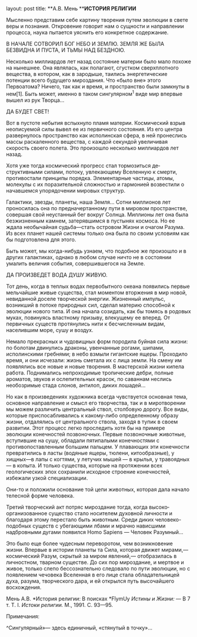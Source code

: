 layout: post
title: **А.В. Мень ****ИСТОРИЯ РЕЛИГИИ**

Мысленно представим себе картину творения путем эволюции в свете веры и
познания. Откровение говорит нам о сущности и направлении процесса,
наука пытается уяснить его конкретное содержание.

В НАЧАЛЕ СОТВОРИЛ БОГ НЕБО И ЗЕМЛЮ. ЗЕМЛЯ ЖЕ БЫЛА БЕЗВИДНА И ПУСТА, И
ТЬМЫ НАД БЕЗДНОЮ.

Несколько миллиардов лет назад состояние материи было мало похоже на
нынешнее. Она являлась, как полагают, сгустком сверх­плотного
вещества, в котором, как в зародыше, таились энергетиче­ские
потенции всего будущего мироздания. Что «было вне» этого
Первоатома? Ничего, так как и время, и пространство были
замк­нуты в нем\[1\]. Быть может, именно в таком
сингулярном<sup>1</sup> виде мир впервые вышел из рук
Творца...

ДА БУДЕТ СВЕТ\!

Вот в пустоте небытия вспыхнуло пламя материи. Космический взрыв
неописуемой силы вывел ее из первичного состояния. Из его центра
развернулось пространство как исполинская сфера, в ней пронеслись массы
раскаленного вещества, с каждой секундой уве­личивая скорость своего
полета. Это произошло несколько милли­ардов лет назад.

Хотя уже тогда космический прогресс стал тормозиться де­структивными
силами, потоку, увлекающему Вселенную к смерти, противостали
принципы порядка. Элементарные частицы, атомы, молекулы с их
поразительной сложностью и гармонией возвестили о начавшемся
упорядочении мировых структур.

Галактики, звезды, планеты, наша Земля... Сотни миллионов лет
проносилась она по предначертанному пути в мировом
пространст­ве, совершая свой неустанный бег вокруг Солнца.
Миллионы лет она была безжизненным камнем, затерявшимся в пустынях
космо­са. Но ее ждала необычайная судьба—стать островом Жизни и
очагом Разума. Из всех планет нашей системы только она была по
своим условиям как бы подготовлена для этого.

Быть может, мы когда-нибудь узнаем, что подобное же про­изошло и в
других галактиках, однако в любом случае ничто не в состоянии
умалить величия события, совершившегося на Земле.

ДА ПРОИЗВЕДЕТ ВОДА ДУШУ ЖИВУЮ.

Тот день, когда в теплых водах первобытного океана появились первые
мельчайшие живые существа, стал моментом вторжения в мир новой,
невиданной доселе творческой энергии. Жизненный импульс, возникший в
потоке природных сил, сделал материю способной к эволюции нового типа. И
она начала созидать, как бы томясь в родовых муках, повинуясь властному
призыву, влекущему ее вперед. От первичных существ протянулись нити к
бесчислен­ным видам, населившим море, сушу и воздух.

Немало прекрасных и чудовищных форм породила буйная сила жизни: по
болотам двинулись драконы, увенчанные рогами, шипа­ми,
исполинскими гребнями; в небо взмыли гигантские ящеры.
Проходило время, и они исчезали: жизнь сметала их с лица земли. На
смену им появлялись все новые и новые творения. В мастерской жизни
кипела работа. Поднимались непроходимые тропические дебри, полные
ароматов, звуков и ослепительных красок, по саван­нам неслись
необозримые стада слонов, антилоп, диких лошадей...

Но как в произведениях художника всегда чувствуется основная тема,
основное направление и смысл его творчества, так и в миротворении
мы можем различить центральный ствол, столбовую дорогу. Все виды,
которые приспосабливались к какому-либо опре­деленному образу
жизни, отдалялись от центрального ствола, захо­дя в тупик в своем
развитии. Этот процесс легко проследить хотя бы на примере эволюции
конечностей позвоночных. Первые позво­ночные животные, вступившие на
сушу, обладали пятипалыми конечностями с противопоставленным большим
пальцем. У плава­ющих эти конечности превратились в ласты (водяные
ящеры, тюлени, китообразные), у хищных—в лапы с когтями, у летучих
мышей — в крылья, у травоядных — в копыта. И только существа, которые
на протяжении всех геологических эпох сохранили исход­ное строение
конечностей, избежали узкой специализации.

Они-то и положили основание той цепи животных, которая дала начало
телесной форме человека.

Третий творческий акт потряс мироздание тогда, когда
высоко­организованное существо стало носителем
духовной личности и благодаря этому перестало быть животным. Среди
диких человеко- подобных существ с убегающими лбами и мрачно нависшими
надбровными дугами появился Homo Sapiens — Человек Разум­ный...

Это было еще более чудесным переворотом, чем возникновение жизни.
Впервые в истории планеты та Сила, которая движет мира­ми,—
космический Разум, скрытый за миром явлений,— отобрази­лась в
личностном, тварном существе. До сих пор мироздание, и мертвое и
живое, только слепо бессознательно следовало по пути эволюции, но с
появлением чечовека Вселенная в его лице стала обладательницей духа,
разума, творческого дара, и ей открылся путь высочайшего восхождения.

Мень А.В. *История религии: В поисках *FîymUy *Истины и Жизни:* — В 7 т.
T. I. *Истоки религии.* М., 1991. С. 93—95.

Примечания:

^Сингулярный»— здесь единичный, «стянутый в точку»...

